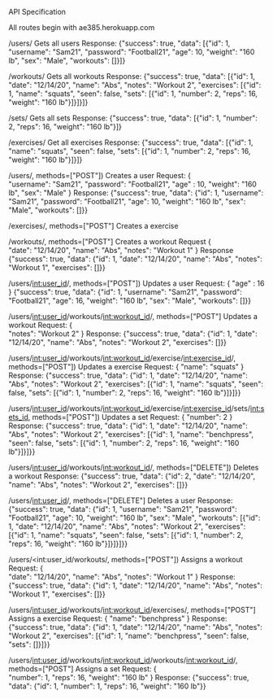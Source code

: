 API Specification 

All routes begin with ae385.herokuapp.com

/users/
Gets all users
Response:
{"success": true, "data": [{"id": 1, "username": "Sam21", "password": "Football21", "age": 10, "weight": "160 lb",
"sex": "Male", "workouts": []}]}

/workouts/
Gets all workouts
Response:
{"success": true, "data": [{"id": 1, "date": "12/14/20", "name": "Abs", "notes": "Workout 2", "exercises": [{"id": 1,
"name": "squats", "seen": false, "sets": [{"id": 1, "number": 2, "reps": 16, "weight": "160 lb"}]}]}]}

/sets/
Gets all sets
Response:
{"success": true, "data": [{"id": 1, "number": 2, "reps": 16, "weight": "160 lb"}]}

/exercises/
Get all exercises
Response:
{"success": true, "data": [{"id": 1, "name": "squats", "seen": false, "sets": [{"id": 1, "number": 2, "reps": 16,
"weight": "160 lb"}]}]}

/users/, methods=["POST"])
Creates a user
Request:
{  
    "username": "Sam21",
    "password": "Football21",
    "age" : 10,
    "weight": "160 lb",
    "sex": "Male"
}
Response:
{"success": true, "data": {"id": 1, "username": "Sam21", "password": "Football21", "age": 10, "weight": "160 lb", "sex":
"Male", "workouts": []}}

/exercises/, methods=["POST"]
Creates a exercise

/workouts/, methods=["POST"]
Creates a workout
Request
{  
    "date": "12/14/20",
    "name": "Abs",
    "notes": "Workout 1"
}
Response
{"success": true, "data": {"id": 1, "date": "12/14/20", "name": "Abs", "notes": "Workout 1", "exercises": []}}

/users/<int:user_id>/, methods=["POST"])
Updates a user
Request:
{
"age" : 16
}
{"success": true, "data": {"id": 1, "username": "Sam21", "password": "Football21", "age": 16, "weight": "160 lb", "sex":
"Male", "workouts": []}}

/users/<int:user_id>/workouts/<int:workout_id>/, methods=["POST"]
Updates a workout
Request:
{  
    "notes": "Workout 2"
}
Response:
{"success": true, "data": {"id": 1, "date": "12/14/20", "name": "Abs", "notes": "Workout 2", "exercises": []}}

/users/<int:user_id>/workouts/<int:workout_id>/exercise/<int:exercise_id>/, methods=["POST"])
Updates a exercise
Request:
{ "name": "squats" }
Response:
{"success": true, "data": {"id": 1, "date": "12/14/20", "name": "Abs", "notes": "Workout 2", "exercises": [{"id": 1,
"name": "squats", "seen": false, "sets": [{"id": 1, "number": 2, "reps": 16, "weight": "160 lb"}]}]}}

/users/<int:user_id>/workouts/<int:workout_id>/exercise/<int:exercise_id>/sets/<int:sets_id>, methods=["POST"])
Updates a set
Request:
{
 "number": 2
}
Response:
{"success": true, "data": {"id": 1, "date": "12/14/20", "name": "Abs", "notes": "Workout 2", "exercises": [{"id": 1,
"name": "benchpress", "seen": false, "sets": [{"id": 1, "number": 2, "reps": 16, "weight": "160 lb"}]}]}}

/users/<int:user_id>/workouts/<int:workout_id>/, methods=["DELETE"])
Deletes a workout
Response:
{"success": true, "data": {"id": 2, "date": "12/14/20", "name": "Abs", "notes": "Workout 2", "exercises": []}}

/users/<int:user_id>/, methods=["DELETE"]
Deletes a user
Response:
{"success": true, "data": {"id": 1, "username": "Sam21", "password": "Football21", "age": 10, "weight": "160 lb", "sex":
"Male", "workouts": [{"id": 1, "date": "12/14/20", "name": "Abs", "notes": "Workout 2", "exercises": [{"id": 1, "name":
"squats", "seen": false, "sets": [{"id": 1, "number": 2, "reps": 16, "weight": "160 lb"}]}]}]}}

/users/<int:user_id/workouts/, methods=["POST"])
Assigns a workout
Request:
{  
    "date": "12/14/20",
    "name": "Abs",
    "notes": "Workout 1"
}
Response:
{"success": true, "data": {"id": 1, "date": "12/14/20", "name": "Abs", "notes": "Workout 1", "exercises": []}}

/users/<int:user_id>/workouts/<int:workout_id>/exercises/, methods=["POST"]
Assigns a exercise
Request:
{
   "name": "benchpress"
}
Response:
{"success": true, "data": {"id": 1, "date": "12/14/20", "name": "Abs", "notes": "Workout 2", "exercises": [{"id": 1,
"name": "benchpress", "seen": false, "sets": []}]}}

/users/<int:user_id>/workouts/<int:workout_id>/workouts/<int:workout_id>/, methods=["POST"]
Assigns a set
Request:
{  
    "number": 1,
    "reps": 16,
    "weight": "160 lb"
}
Response:
{"success": true, "data": {"id": 1, "number": 1, "reps": 16, "weight": "160 lb"}}

